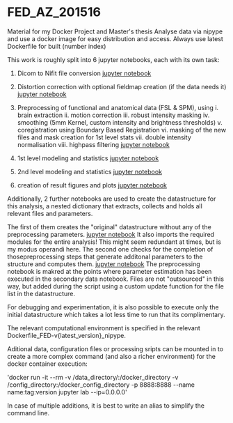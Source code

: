 # FED_AZ_201516

Material for my Docker Project and Master's thesis
Analyse data via nipype and use a docker image for easy distribution and access.
Always use latest Dockerfile for built (number index)

This work is roughly split into 6 jupyter notebooks, each with its own task:

1. Dicom to Nifit file conversion
   [jupyter notebook](fMRI_Dicom2Nifti.ipynb)

2. Distortion correction with optional fieldmap creation (if the data needs it)
   [jupyter notebook](fMRI_prestats_distcor.ipynb)

3. Preprocessing of functional and anatomical data (FSL & SPM), using
   i.    brain extraction
   ii.   motion correction
   iii.  robust intensity masking
   iv.   smoothing (5mm Kernel, custom intensity and brightness thresholds)
   v.    coregistration using Boundary Based Registration
   vi.   masking of the new files and mask creation for 1st level stats
   vii.  double intensity normalisation
   viii. highpass filtering
   [jupyter notebook](fMRI_prestats_preppipeline-struc&func.ipynb)

4. 1st level modeling and statistics
   [jupyter notebook](fMRI_1stlevel.ipynb)

5. 2nd level modeling and statistics
   [jupyter notebook](fMRI_2ndlevel.ipynb)

6. creation of result figures and plots
   [jupyter notebook](fMRI_plots_resultfigures.ipynb)

Additionally, 2 further notebooks are used to create the datastructure for this
analysis, a nested dictionary that extracts, collects and holds all relevant
files and parameters.

The first of them creates the "original" datastructure without any of the
preprocessing parameters. [jupyter notebook](fMRI_prestats_data-struct.ipynb)
It also imports the required modules for the entire
analysis! This might seem redundant at times, but is my modus operandi here.
The second one checks for the completion of thosepreprocessing steps
that generate additonal parameters to the structure and computes them. [jupyter notebook](fMRI_prestats_data-struct2-prepadds.ipynb)
The preprocessing notebook is makred at the points where parameter estimation
has been executed in the secondary data notebook.
Files are not "outsourced" in this way, but added during the script
using a custom update function for the file list in the datastructure.

For debugging and experimentation, it is also possible to execute only the
initial datastructure which takes a lot less time to run that its complimentary.

The relevant computational environment is specified in the relevant
Dockerfile_FED-v{latest_version}_nipype.

Aditional data, configuration files or processing sripts can be mounted in to
create a more complex command (and also a richer environment) for the docker container execution:

'docker run -it --rm -v /data_directory/:/docker_directory -v /config_directory:/docker_config_directory -p 8888:8888 --name name:tag:version jupyter lab --ip=0.0.0.0'

In case of multiple additions, it is best to write an alias to simplify the
command line.
